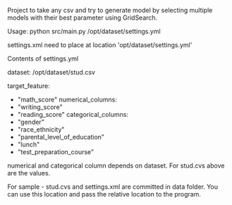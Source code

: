 Project to take any csv and try to generate model by selecting multiple models with their best parameter using GridSearch.

Usage:
python src/main.py /opt/dataset/settings.yml

settings.xml need to place at location 'opt/dataset/settings.yml'

Contents of settings.yml

dataset:
   /opt/dataset/stud.csv

target_feature:
   - "math_score"
numerical_columns:
   - "writing_score"
   - "reading_score"
categorical_columns:
   - "gender"
   - "race_ethnicity"
   - "parental_level_of_education"
   - "lunch"
   - "test_preparation_course"


numerical and categorical column depends on dataset. For stud.cvs above are the values.

For sample - stud.cvs and settings.xml are committed in data folder. You can use this location and pass the relative location to the program.
